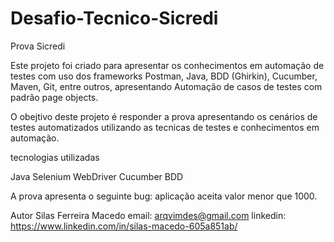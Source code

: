 # Desafio-Tecnico-Sicredi

Prova Sicredi

Este projeto foi criado para apresentar os conhecimentos em automação de testes com uso dos frameworks Postman, Java, BDD (Ghirkin), Cucumber, Maven, Git, entre outros, 
apresentando Automação de casos de testes com padrão page objects.

O obejtivo deste projeto é responder a prova apresentando os cenários de testes automatizados utilizando as tecnicas de testes e conhecimentos em automação.

tecnologias utilizadas

Java Selenium WebDriver Cucumber BDD

A prova apresenta o seguinte bug: aplicação aceita valor menor que 1000.


Autor Silas Ferreira Macedo email: arqvimdes@gmail.com 
linkedin: https://www.linkedin.com/in/silas-macedo-605a851ab/
